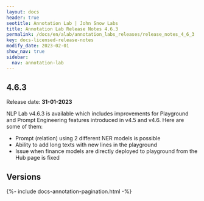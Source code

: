 ```yaml
---
layout: docs
header: true
seotitle: Annotation Lab | John Snow Labs
title: Annotation Lab Release Notes 4.6.3
permalink: /docs/en/alab/annotation_labs_releases/release_notes_4_6_3
key: docs-licensed-release-notes
modify_date: 2023-02-01
show_nav: true
sidebar:
  nav: annotation-lab
---
```


<div class="h3-box" markdown="1">

## 4.6.3

Release date: **31-01-2023**

NLP Lab v4.6.3 is available which includes improvements for Playground and Prompt Engineering features introduced in v4.5 and v4.6. Here are some of them:

* Prompt (relation) using 2 different NER models is possible
* Ability to add long texts with new lines in the playground 
* Issue when finance models are directly deployed to playground from the Hub page is fixed

</div><div class="prev_ver h3-box" markdown="1">

## Versions

</div>

{%- include docs-annotation-pagination.html -%}